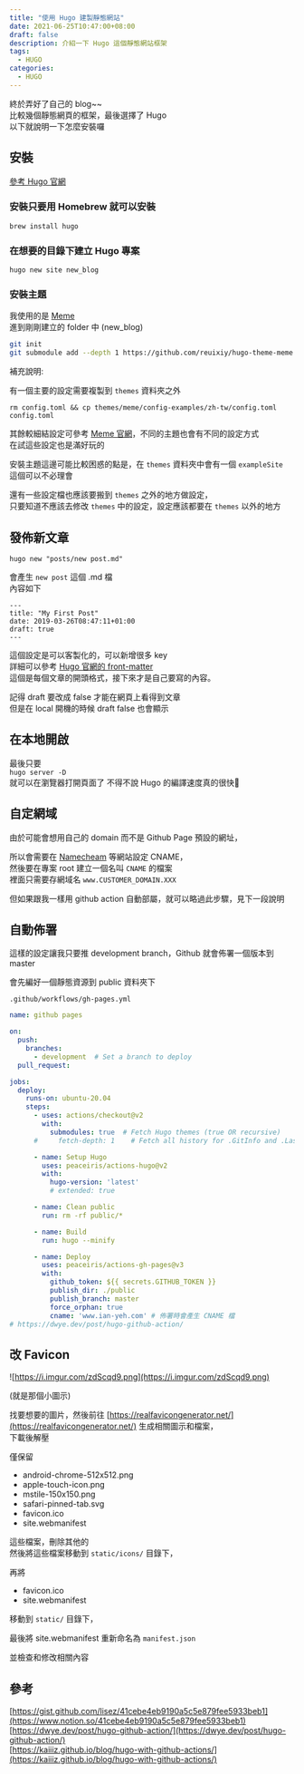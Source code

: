 ```yaml
---
title: "使用 Hugo 建製靜態網站"
date: 2021-06-25T10:47:00+08:00
draft: false
description: 介紹一下 Hugo 這個靜態網站框架
tags:
  - HUGO
categories:
  - HUGO
---
```

終於弄好了自己的 blog~~  
比較幾個靜態網頁的框架，最後選擇了 Hugo  
以下就說明一下怎麼安裝囉

## 安裝

[參考 Hugo 官網](https://gohugo.io/getting-started/quick-start/)

### 安裝只要用 Homebrew 就可以安裝

`brew install hugo`

### 在想要的目錄下建立 Hugo 專案

`hugo new site new_blog`

### 安裝主題

我使用的是 [Meme](https://themes.gohugo.io/hugo-theme-meme/)  
進到剛剛建立的 folder 中 (new_blog)

```bash
git init
git submodule add --depth 1 https://github.com/reuixiy/hugo-theme-meme.git themes/meme
```

補充說明:

有一個主要的設定需要複製到 `themes` 資料夾之外

`rm config.toml && cp themes/meme/config-examples/zh-tw/config.toml config.toml`

其餘較細結設定可參考 [Meme 官網](https://themes.gohugo.io/hugo-theme-meme/)，不同的主題也會有不同的設定方式  
在試這些設定也是滿好玩的

安裝主題這邊可能比較困惑的點是，在 `themes` 資料夾中會有一個 `exampleSite`  
這個可以不必理會

還有一些設定檔也應該要搬到 `themes` 之外的地方做設定，  
只要知道不應該去修改 `themes` 中的設定，設定應該都要在 `themes` 以外的地方

## 發佈新文章

`hugo new "posts/new post.md"`

會產生 `new post` 這個 .md 檔  
內容如下

```marddown
---
title: "My First Post"
date: 2019-03-26T08:47:11+01:00
draft: true
---
```

這個設定是可以客製化的，可以新增很多 key  
詳細可以參考 [Hugo 官網的 front-matter](https://gohugo.io/content-management/front-matter/)  
這個是每個文章的開頭格式，接下來才是自己要寫的內容。

記得 draft 要改成 false 才能在網頁上看得到文章  
但是在 local 開機的時候 draft false 也會顯示

## 在本地開啟

最後只要  
`hugo server -D`  
就可以在瀏覽器打開頁面了
不得不說 Hugo 的編譯速度真的很快💯

## 自定網域

由於可能會想用自己的 domain 而不是 Github Page 預設的網址，

所以會需要在 [Namecheam](https://www.namecheap.com/) 等網站設定 CNAME，  
然後要在專案 root 建立一個名叫 `CNAME` 的檔案  
裡面只需要存網域名 `www.CUSTOMER_DOMAIN.XXX`

但如果跟我一樣用 github action 自動部屬，就可以略過此步驟，見下一段說明

## 自動佈署

這樣的設定讓我只要推 development branch，Github 就會佈署一個版本到 master

會先編好一個靜態資源到 public 資料夾下

`.github/workflows/gh-pages.yml`

```yaml
name: github pages

on:
  push:
    branches:
      - development  # Set a branch to deploy
  pull_request:

jobs:
  deploy:
    runs-on: ubuntu-20.04
    steps:
      - uses: actions/checkout@v2
        with:
          submodules: true  # Fetch Hugo themes (true OR recursive)
      #     fetch-depth: 1    # Fetch all history for .GitInfo and .Lastmod

      - name: Setup Hugo
        uses: peaceiris/actions-hugo@v2
        with:
          hugo-version: 'latest'
          # extended: true

      - name: Clean public
        run: rm -rf public/*

      - name: Build
        run: hugo --minify

      - name: Deploy
        uses: peaceiris/actions-gh-pages@v3
        with:
          github_token: ${{ secrets.GITHUB_TOKEN }}
          publish_dir: ./public
          publish_branch: master
          force_orphan: true
          cname: 'www.ian-yeh.com' # 佈署時會產生 CNAME 檔
# https://dwye.dev/post/hugo-github-action/
```

## 改 Favicon

![https://i.imgur.com/zdScqd9.png](https://i.imgur.com/zdScqd9.png)

(就是那個小圖示)

找要想要的圖片，然後前往 [https://realfavicongenerator.net/](https://realfavicongenerator.net/) 生成相關圖示和檔案，  
下載後解壓

僅保留

- android-chrome-512x512.png
- apple-touch-icon.png
- mstile-150x150.png
- safari-pinned-tab.svg
- favicon.ico
- site.webmanifest

這些檔案，刪除其他的  
然後將這些檔案移動到 `static/icons/` 目錄下，

再將

- favicon.ico
- site.webmanifest

移動到 `static/` 目錄下，

最後將 site.webmanifest 重新命名為 `manifest.json`

並檢查和修改相關內容

## 參考

[https://gist.github.com/lisez/41cebe4eb9190a5c5e879fee5933beb1](https://www.notion.so/41cebe4eb9190a5c5e879fee5933beb1)  
[https://dwye.dev/post/hugo-github-action/](https://dwye.dev/post/hugo-github-action/)  
[https://kaiiiz.github.io/blog/hugo-with-github-actions/](https://kaiiiz.github.io/blog/hugo-with-github-actions/)
